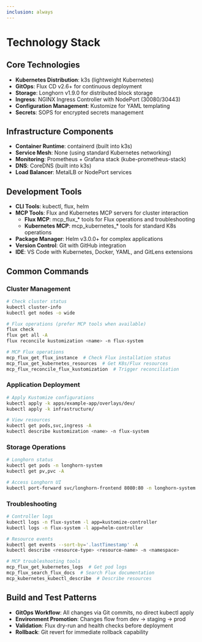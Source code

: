 ```yaml
---
inclusion: always
---
```


# Technology Stack

## Core Technologies
- **Kubernetes Distribution**: k3s (lightweight Kubernetes)
- **GitOps**: Flux CD v2.6+ for continuous deployment
- **Storage**: Longhorn v1.9.0 for distributed block storage
- **Ingress**: NGINX Ingress Controller with NodePort (30080/30443)
- **Configuration Management**: Kustomize for YAML templating
- **Secrets**: SOPS for encrypted secrets management

## Infrastructure Components
- **Container Runtime**: containerd (built into k3s)
- **Service Mesh**: None (using standard Kubernetes networking)
- **Monitoring**: Prometheus + Grafana stack (kube-prometheus-stack)
- **DNS**: CoreDNS (built into k3s)
- **Load Balancer**: MetalLB or NodePort services

## Development Tools
- **CLI Tools**: kubectl, flux, helm
- **MCP Tools**: Flux and Kubernetes MCP servers for cluster interaction
  - **Flux MCP**: mcp_flux_* tools for Flux operations and troubleshooting
  - **Kubernetes MCP**: mcp_kubernetes_* tools for standard K8s operations
- **Package Manager**: Helm v3.0.0+ for complex applications
- **Version Control**: Git with GitHub integration
- **IDE**: VS Code with Kubernetes, Docker, YAML, and GitLens extensions

## Common Commands

### Cluster Management
```bash
# Check cluster status
kubectl cluster-info
kubectl get nodes -o wide

# Flux operations (prefer MCP tools when available)
flux check
flux get all -A
flux reconcile kustomization <name> -n flux-system

# MCP Flux operations
mcp_flux_get_flux_instance  # Check Flux installation status
mcp_flux_get_kubernetes_resources  # Get K8s/Flux resources
mcp_flux_reconcile_flux_kustomization  # Trigger reconciliation
```

### Application Deployment
```bash
# Apply Kustomize configurations
kubectl apply -k apps/example-app/overlays/dev/
kubectl apply -k infrastructure/

# View resources
kubectl get pods,svc,ingress -A
kubectl describe kustomization <name> -n flux-system
```

### Storage Operations
```bash
# Longhorn status
kubectl get pods -n longhorn-system
kubectl get pv,pvc -A

# Access Longhorn UI
kubectl port-forward svc/longhorn-frontend 8080:80 -n longhorn-system
```

### Troubleshooting
```bash
# Controller logs
kubectl logs -n flux-system -l app=kustomize-controller
kubectl logs -n flux-system -l app=helm-controller

# Resource events
kubectl get events --sort-by='.lastTimestamp' -A
kubectl describe <resource-type> <resource-name> -n <namespace>

# MCP troubleshooting tools
mcp_flux_get_kubernetes_logs  # Get pod logs
mcp_flux_search_flux_docs  # Search Flux documentation
mcp_kubernetes_kubectl_describe  # Describe resources
```

## Build and Test Patterns
- **GitOps Workflow**: All changes via Git commits, no direct kubectl apply
- **Environment Promotion**: Changes flow from dev → staging → prod
- **Validation**: Flux dry-run and health checks before deployment
- **Rollback**: Git revert for immediate rollback capability